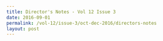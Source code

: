 ```yaml
---
title: Director's Notes - Vol 12 Issue 3
date: 2016-09-01
permalink: /vol-12/issue-3/oct-dec-2016/directors-notes
layout: post
---
```

